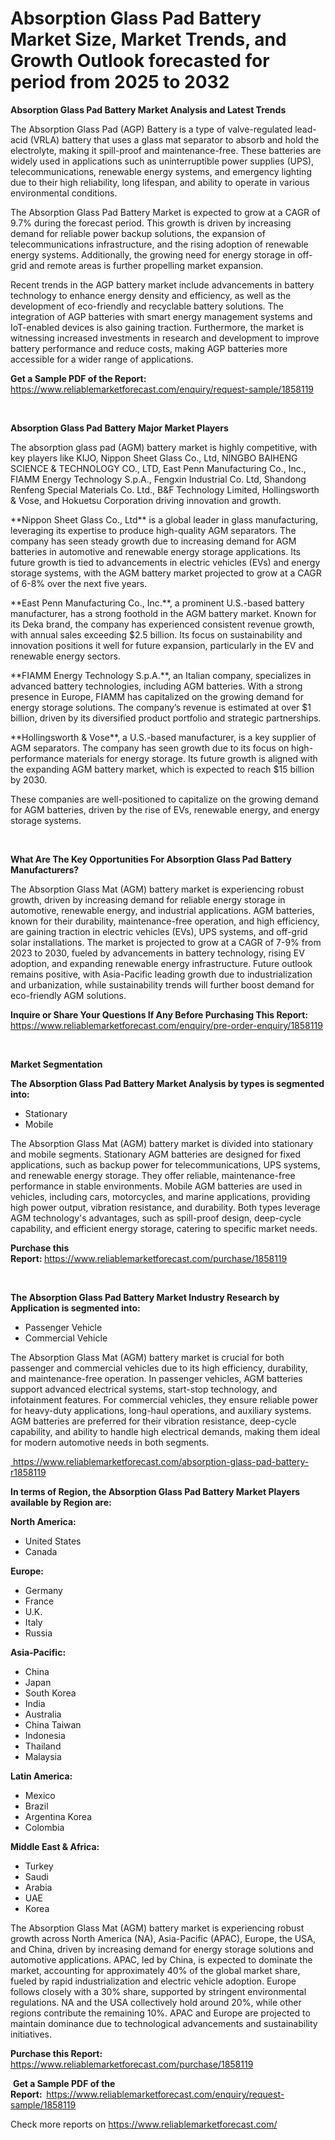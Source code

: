 <p><h1>Absorption Glass Pad Battery Market Size, Market Trends, and Growth Outlook forecasted for period from 2025 to 2032</h1></p><p><strong>Absorption Glass Pad Battery Market Analysis and Latest Trends</strong></p>
<p><p>The Absorption Glass Pad (AGP) Battery is a type of valve-regulated lead-acid (VRLA) battery that uses a glass mat separator to absorb and hold the electrolyte, making it spill-proof and maintenance-free. These batteries are widely used in applications such as uninterruptible power supplies (UPS), telecommunications, renewable energy systems, and emergency lighting due to their high reliability, long lifespan, and ability to operate in various environmental conditions.</p><p>The Absorption Glass Pad Battery Market is expected to grow at a CAGR of 9.7% during the forecast period. This growth is driven by increasing demand for reliable power backup solutions, the expansion of telecommunications infrastructure, and the rising adoption of renewable energy systems. Additionally, the growing need for energy storage in off-grid and remote areas is further propelling market expansion.</p><p>Recent trends in the AGP battery market include advancements in battery technology to enhance energy density and efficiency, as well as the development of eco-friendly and recyclable battery solutions. The integration of AGP batteries with smart energy management systems and IoT-enabled devices is also gaining traction. Furthermore, the market is witnessing increased investments in research and development to improve battery performance and reduce costs, making AGP batteries more accessible for a wider range of applications.</p></p>
<p><strong>Get a Sample PDF of the Report:&nbsp;</strong> <a href="https://www.reliablemarketforecast.com/enquiry/request-sample/1858119?utm_campaign=1105&utm_medium=2&utm_source=Github&utm_content=ia&utm_term=24012025&utm_id=absorption-glass-pad-battery">https://www.reliablemarketforecast.com/enquiry/request-sample/1858119</a></p>
<p>&nbsp;</p>
<p><strong>Absorption Glass Pad Battery Major Market Players</strong></p>
<p><p>The absorption glass pad (AGM) battery market is highly competitive, with key players like KIJO, Nippon Sheet Glass Co., Ltd, NINGBO BAIHENG SCIENCE & TECHNOLOGY CO., LTD, East Penn Manufacturing Co., Inc., FIAMM Energy Technology S.p.A., Fengxin Industrial Co. Ltd, Shandong Renfeng Special Materials Co. Ltd., B&F Technology Limited, Hollingsworth & Vose, and Hokuetsu Corporation driving innovation and growth. </p><p>**Nippon Sheet Glass Co., Ltd** is a global leader in glass manufacturing, leveraging its expertise to produce high-quality AGM separators. The company has seen steady growth due to increasing demand for AGM batteries in automotive and renewable energy storage applications. Its future growth is tied to advancements in electric vehicles (EVs) and energy storage systems, with the AGM battery market projected to grow at a CAGR of 6-8% over the next five years.</p><p>**East Penn Manufacturing Co., Inc.**, a prominent U.S.-based battery manufacturer, has a strong foothold in the AGM battery market. Known for its Deka brand, the company has experienced consistent revenue growth, with annual sales exceeding $2.5 billion. Its focus on sustainability and innovation positions it well for future expansion, particularly in the EV and renewable energy sectors.</p><p>**FIAMM Energy Technology S.p.A.**, an Italian company, specializes in advanced battery technologies, including AGM batteries. With a strong presence in Europe, FIAMM has capitalized on the growing demand for energy storage solutions. The company’s revenue is estimated at over $1 billion, driven by its diversified product portfolio and strategic partnerships.</p><p>**Hollingsworth & Vose**, a U.S.-based manufacturer, is a key supplier of AGM separators. The company has seen growth due to its focus on high-performance materials for energy storage. Its future growth is aligned with the expanding AGM battery market, which is expected to reach $15 billion by 2030.</p><p>These companies are well-positioned to capitalize on the growing demand for AGM batteries, driven by the rise of EVs, renewable energy, and energy storage systems.</p></p>
<p>&nbsp;</p>
<p><strong>What Are The Key Opportunities For Absorption Glass Pad Battery Manufacturers?</strong></p>
<p><p>The Absorption Glass Mat (AGM) battery market is experiencing robust growth, driven by increasing demand for reliable energy storage in automotive, renewable energy, and industrial applications. AGM batteries, known for their durability, maintenance-free operation, and high efficiency, are gaining traction in electric vehicles (EVs), UPS systems, and off-grid solar installations. The market is projected to grow at a CAGR of 7-9% from 2023 to 2030, fueled by advancements in battery technology, rising EV adoption, and expanding renewable energy infrastructure. Future outlook remains positive, with Asia-Pacific leading growth due to industrialization and urbanization, while sustainability trends will further boost demand for eco-friendly AGM solutions.</p></p>
<p><strong>Inquire or Share Your Questions If Any Before Purchasing This Report:</strong> <a href="https://www.reliablemarketforecast.com/enquiry/pre-order-enquiry/1858119?utm_campaign=1105&utm_medium=2&utm_source=Github&utm_content=ia&utm_term=24012025&utm_id=absorption-glass-pad-battery">https://www.reliablemarketforecast.com/enquiry/pre-order-enquiry/1858119</a></p>
<p>&nbsp;</p>
<p><strong>Market Segmentation</strong></p>
<p><strong>The Absorption Glass Pad Battery Market Analysis by types is segmented into:</strong></p>
<p><ul><li>Stationary</li><li>Mobile</li></ul></p>
<p><p>The Absorption Glass Mat (AGM) battery market is divided into stationary and mobile segments. Stationary AGM batteries are designed for fixed applications, such as backup power for telecommunications, UPS systems, and renewable energy storage. They offer reliable, maintenance-free performance in stable environments. Mobile AGM batteries are used in vehicles, including cars, motorcycles, and marine applications, providing high power output, vibration resistance, and durability. Both types leverage AGM technology's advantages, such as spill-proof design, deep-cycle capability, and efficient energy storage, catering to specific market needs.</p></p>
<p><strong>Purchase this Report:&nbsp;</strong><a href="https://www.reliablemarketforecast.com/purchase/1858119?utm_campaign=1105&utm_medium=2&utm_source=Github&utm_content=ia&utm_term=24012025&utm_id=absorption-glass-pad-battery">https://www.reliablemarketforecast.com/purchase/1858119</a></p>
<p>&nbsp;</p>
<p><strong>The Absorption Glass Pad Battery Market Industry Research by Application is segmented into:</strong></p>
<p><ul><li>Passenger Vehicle</li><li>Commercial Vehicle</li></ul></p>
<p><p>The Absorption Glass Mat (AGM) battery market is crucial for both passenger and commercial vehicles due to its high efficiency, durability, and maintenance-free operation. In passenger vehicles, AGM batteries support advanced electrical systems, start-stop technology, and infotainment features. For commercial vehicles, they ensure reliable power for heavy-duty applications, long-haul operations, and auxiliary systems. AGM batteries are preferred for their vibration resistance, deep-cycle capability, and ability to handle high electrical demands, making them ideal for modern automotive needs in both segments.</p></p>
<p><a href="https://www.reliablemarketforecast.com/absorption-glass-pad-battery-r1858119?utm_campaign=1105&utm_medium=2&utm_source=Github&utm_content=ia&utm_term=24012025&utm_id=absorption-glass-pad-battery">&nbsp;https://www.reliablemarketforecast.com/absorption-glass-pad-battery-r1858119</a></p>
<p><strong>In terms of Region, the Absorption Glass Pad Battery Market Players available by Region are:</strong></p>
<p>
    <p> <strong> North America: </strong>
        <ul>
            <li>United States</li>
            <li>Canada</li>
        </ul>
        </p> 
    <p> <strong> Europe: </strong>
        <ul>
            <li>Germany</li>
            <li>France</li>
            <li>U.K.</li>
            <li>Italy</li>
            <li>Russia</li>
        </ul>
        </p> 
    <p> <strong> Asia-Pacific: </strong>
        <ul>
            <li>China</li>
            <li>Japan</li>
            <li>South Korea</li>
            <li>India</li>
            <li>Australia</li>
            <li>China Taiwan</li>
            <li>Indonesia</li>
            <li>Thailand</li>
            <li>Malaysia</li>
        </ul>
        </p> 
    <p> <strong> Latin America: </strong>
        <ul>
            <li>Mexico</li>
            <li>Brazil</li>
            <li>Argentina Korea</li>
            <li>Colombia</li>
        </ul>
        </p> 
    <p> <strong> Middle East & Africa: </strong>
        <ul>
            <li>Turkey</li>
            <li>Saudi</li>
            <li>Arabia</li>
            <li>UAE</li>
            <li>Korea</li>
        </ul>
    </p>
    </p>
<p><p>The Absorption Glass Mat (AGM) battery market is experiencing robust growth across North America (NA), Asia-Pacific (APAC), Europe, the USA, and China, driven by increasing demand for energy storage solutions and automotive applications. APAC, led by China, is expected to dominate the market, accounting for approximately 40% of the global market share, fueled by rapid industrialization and electric vehicle adoption. Europe follows closely with a 30% share, supported by stringent environmental regulations. NA and the USA collectively hold around 20%, while other regions contribute the remaining 10%. APAC and Europe are projected to maintain dominance due to technological advancements and sustainability initiatives.</p></p>
<p><strong>Purchase this Report: </strong><a href="https://www.reliablemarketforecast.com/purchase/1858119?utm_campaign=1105&utm_medium=2&utm_source=Github&utm_content=ia&utm_term=24012025&utm_id=absorption-glass-pad-battery">https://www.reliablemarketforecast.com/purchase/1858119</a></p>
<p>&nbsp;<strong>Get a Sample PDF of the Report:&nbsp;&nbsp;</strong><a href="https://www.reliablemarketforecast.com/enquiry/request-sample/1858119?utm_campaign=1105&utm_medium=2&utm_source=Github&utm_content=ia&utm_term=24012025&utm_id=absorption-glass-pad-battery">https://www.reliablemarketforecast.com/enquiry/request-sample/1858119</a></p>
<p><strong></strong></p>
<p>Check more reports on <a href="https://www.reliablemarketforecast.com/?utm_campaign=1105&utm_medium=2&utm_source=Github&utm_content=ia&utm_term=24012025&utm_id=absorption-glass-pad-battery">https://www.reliablemarketforecast.com/</a></p>